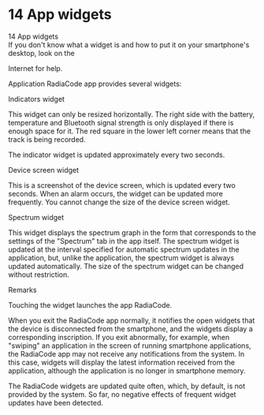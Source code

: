 # 14 App widgets

14 App widgets\
If you don't know what a widget is and how to put it on your smartphone's desktop, look on the

Internet for help.

Application RadiaCode app provides several widgets:

Indicators widget

This widget can only be resized horizontally. The right side with the battery, temperature and Bluetooth signal strength is only displayed if there is enough space for it. The red square in the lower left corner means that the track is being recorded.

The indicator widget is updated approximately every two seconds.

Device screen widget

This is a screenshot of the device screen, which is updated every two seconds. When an alarm occurs, the widget can be updated more frequently. You cannot change the size of the device screen widget.

Spectrum widget

This widget displays the spectrum graph in the form that corresponds to the settings of the "Spectrum" tab in the app itself. The spectrum widget is updated at the interval specified for automatic spectrum updates in the application, but, unlike the application, the spectrum widget is always updated automatically. The size of the spectrum widget can be changed without restriction.

Remarks

Touching the widget launches the app RadiaCode.

When you exit the RadiaCode app normally, it notifies the open widgets that the device is disconnected from the smartphone, and the widgets display a corresponding inscription. If you exit abnormally, for example, when "swiping" an application in the screen of running smartphone applications, the RadiaCode app may not receive any notifications from the system. In this case, widgets will display the latest information received from the application, although the application is no longer in smartphone memory.

The RadiaCode widgets are updated quite often, which, by default, is not provided by the system. So far, no negative effects of frequent widget updates have been detected.
